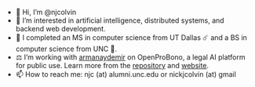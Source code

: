 - 👋 Hi, I’m @njcolvin
- 👀 I’m interested in artificial intelligence, distributed systems, and backend web development.
- 🌱 I completed an MS in computer science from UT Dallas ☄️ and a BS in computer science from UNC 🐏.
- ⚖️ I’m working with [armanaydemir](https://github.com/armanaydemir) on OpenProBono, a legal AI platform for public use. Learn more from the [repository](https://github.com/armanaydemir/openprobono) and [website](https://www.openprobono.com/).
- 📫 How to reach me: njc (at) alumni.unc.edu or nickjcolvin (at) gmail

<!---
njcolvin/njcolvin is a ✨ special ✨ repository because its `README.md` (this file) appears on your GitHub profile.
You can click the Preview link to take a look at your changes.
--->
